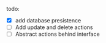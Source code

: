 todo:

- [x] add database presistence
- [ ] Add update and delete actions
- [ ] Abstract actions behind interface 
